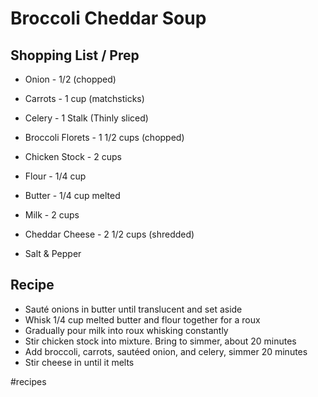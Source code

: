 # Broccoli Cheddar Soup
## Shopping List / Prep
* Onion - 1/2 (chopped)
* Carrots - 1 cup (matchsticks)
* Celery - 1 Stalk (Thinly sliced)
* Broccoli Florets - 1 1/2 cups (chopped)

* Chicken Stock - 2 cups
* Flour - 1/4 cup
* Butter - 1/4 cup melted
* Milk - 2 cups
* Cheddar Cheese - 2 1/2 cups (shredded)
* Salt & Pepper

## Recipe
* Sauté onions in butter until translucent and set aside
* Whisk 1/4 cup melted butter and flour together for a roux
* Gradually pour milk into roux whisking constantly
* Stir chicken stock into mixture. Bring to simmer, about 20 minutes
* Add broccoli, carrots, sautéed onion, and celery, simmer 20 minutes
* Stir cheese in until it melts

#recipes